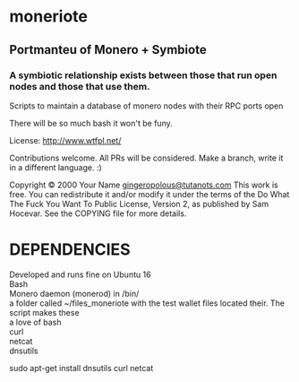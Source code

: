 # moneriote
## Portmanteu of Monero + Symbiote
### A symbiotic relationship exists between those that run open nodes and those that use them.

Scripts to maintain a database of monero nodes with their RPC ports open

There will be so much bash it won't be funy. 

License: http://www.wtfpl.net/

Contributions welcome. All PRs will be considered. Make a branch, write it in a different language. :)


Copyright © 2000 Your Name <gingeropolous@tutanots.com>
This work is free. You can redistribute it and/or modify it under the
terms of the Do What The Fuck You Want To Public License, Version 2,
as published by Sam Hocevar. See the COPYING file for more details.

# DEPENDENCIES

Developed and runs fine on Ubuntu 16  
Bash  
Monero daemon (monerod) in /bin/  
a folder called ~/files_moneriote with the test wallet files located their. The script makes these  
a love of bash  
curl   
netcat  
dnsutils  

sudo apt-get install dnsutils curl netcat  
